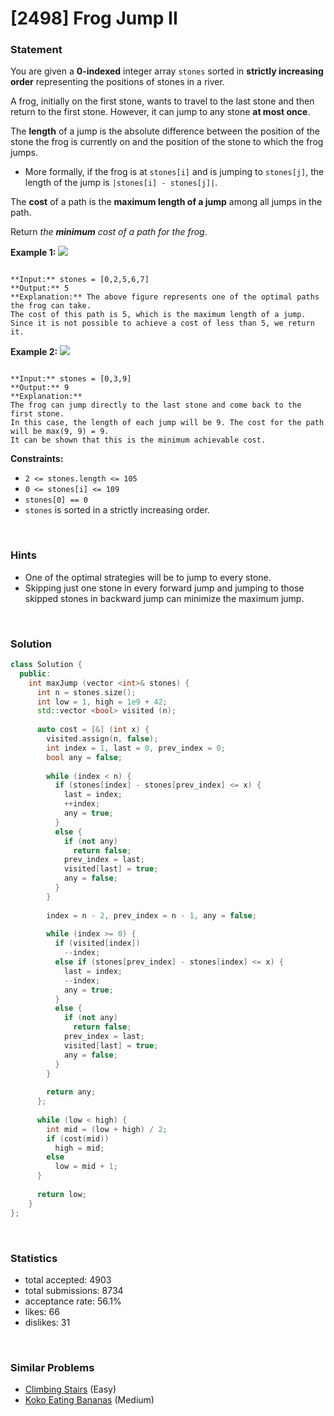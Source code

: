 # [2498] Frog Jump II



### Statement

You are given a **0-indexed** integer array `stones` sorted in **strictly increasing order** representing the positions of stones in a river.

A frog, initially on the first stone, wants to travel to the last stone and then return to the first stone. However, it can jump to any stone **at most once**.

The **length** of a jump is the absolute difference between the position of the stone the frog is currently on and the position of the stone to which the frog jumps.

* More formally, if the frog is at `stones[i]` and is jumping to `stones[j]`, the length of the jump is `|stones[i] - stones[j]|`.



The **cost** of a path is the **maximum length of a jump** among all jumps in the path.

Return *the **minimum** cost of a path for the frog*.


**Example 1:**
![](https://assets.leetcode.com/uploads/2022/11/14/example-1.png)

```

**Input:** stones = [0,2,5,6,7]
**Output:** 5
**Explanation:** The above figure represents one of the optimal paths the frog can take.
The cost of this path is 5, which is the maximum length of a jump.
Since it is not possible to achieve a cost of less than 5, we return it.

```

**Example 2:**
![](https://assets.leetcode.com/uploads/2022/11/14/example-2.png)

```

**Input:** stones = [0,3,9]
**Output:** 9
**Explanation:** 
The frog can jump directly to the last stone and come back to the first stone. 
In this case, the length of each jump will be 9. The cost for the path will be max(9, 9) = 9.
It can be shown that this is the minimum achievable cost.

```

**Constraints:**
* `2 <= stones.length <= 105`
* `0 <= stones[i] <= 109`
* `stones[0] == 0`
* `stones` is sorted in a strictly increasing order.


<br>

### Hints

- One of the optimal strategies will be to jump to every stone.
- Skipping just one stone in every forward jump and jumping to those skipped stones in backward jump can minimize the maximum jump.

<br>

### Solution

```cpp
class Solution {
  public:
    int maxJump (vector <int>& stones) {
      int n = stones.size();
      int low = 1, high = 1e9 + 42;
      std::vector <bool> visited (n);
      
      auto cost = [&] (int x) {
        visited.assign(n, false);
        int index = 1, last = 0, prev_index = 0;
        bool any = false;
        
        while (index < n) {
          if (stones[index] - stones[prev_index] <= x) {
            last = index;
            ++index;
            any = true;
          }
          else {
            if (not any)
              return false;
            prev_index = last;
            visited[last] = true;
            any = false;
          }
        }
        
        index = n - 2, prev_index = n - 1, any = false;
        
        while (index >= 0) {
          if (visited[index])
            --index;
          else if (stones[prev_index] - stones[index] <= x) {
            last = index;
            --index;
            any = true;
          }
          else {
            if (not any)
              return false;
            prev_index = last;
            visited[last] = true;
            any = false;
          }
        }
        
        return any;
      };
      
      while (low < high) {
        int mid = (low + high) / 2;
        if (cost(mid))
          high = mid;
        else
          low = mid + 1;
      }
      
      return low;
    }
};
```

<br>

### Statistics

- total accepted: 4903
- total submissions: 8734
- acceptance rate: 56.1%
- likes: 66
- dislikes: 31

<br>

### Similar Problems

- [Climbing Stairs](https://leetcode.com/problems/climbing-stairs) (Easy)
- [Koko Eating Bananas](https://leetcode.com/problems/koko-eating-bananas) (Medium)
